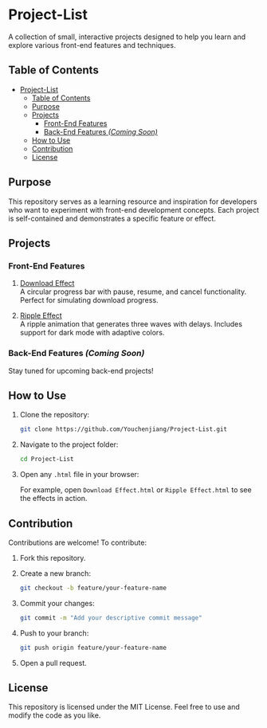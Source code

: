 # Project-List

A collection of small, interactive projects designed to help you learn and explore various front-end features and techniques.

## Table of Contents

- [Project-List](#project-list)
  - [Table of Contents](#table-of-contents)
  - [Purpose](#purpose)
  - [Projects](#projects)
    - [Front-End Features](#front-end-features)
    - [Back-End Features *(Coming Soon)*](#back-end-features-coming-soon)
  - [How to Use](#how-to-use)
  - [Contribution](#contribution)
  - [License](#license)

## Purpose

This repository serves as a learning resource and inspiration for developers who want to experiment with front-end development concepts. Each project is self-contained and demonstrates a specific feature or effect.

## Projects

### Front-End Features

1. [Download Effect](./src/frontend/DownloadEffect/index.html)  
   A circular progress bar with pause, resume, and cancel functionality. Perfect for simulating download progress.

2. [Ripple Effect](./src/frontend/RippleEffect/index.html)  
   A ripple animation that generates three waves with delays. Includes support for dark mode with adaptive colors.

### Back-End Features *(Coming Soon)*

Stay tuned for upcoming back-end projects!

## How to Use

1. Clone the repository:

   ```bash
   git clone https://github.com/Youchenjiang/Project-List.git
   ```

2. Navigate to the project folder:

   ```bash
   cd Project-List
   ```

3. Open any `.html` file in your browser:

   For example, open `Download Effect.html` or `Ripple Effect.html` to see the effects in action.

## Contribution

Contributions are welcome! To contribute:

1. Fork this repository.
2. Create a new branch:

   ```bash
   git checkout -b feature/your-feature-name
   ```

3. Commit your changes:

   ```bash
   git commit -m "Add your descriptive commit message"
   ```

4. Push to your branch:

   ```bash
   git push origin feature/your-feature-name
   ```

5. Open a pull request.

## License

This repository is licensed under the MIT License. Feel free to use and modify the code as you like.
